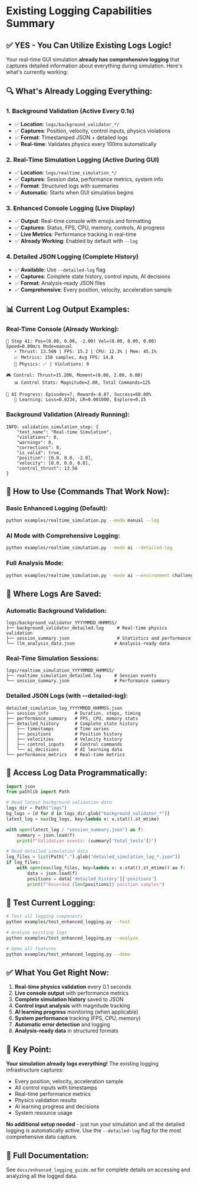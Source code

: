 # Existing Logging Capabilities Summary

## ✅ YES - You Can Utilize Existing Logs Logic!

Your real-time GUI simulation **already has comprehensive logging** that captures detailed information about everything during simulation. Here's what's currently working:

## 🔍 What's Already Logging Everything:

### 1. **Background Validation** (Active Every 0.1s)

- ✅ **Location**: `logs/background_validator_*/`
- ✅ **Captures**: Position, velocity, control inputs, physics violations
- ✅ **Format**: Timestamped JSON + detailed logs
- ✅ **Real-time**: Validates physics every 100ms automatically

### 2. **Real-Time Simulation Logging** (Active During GUI)

- ✅ **Location**: `logs/realtime_simulation_*/`
- ✅ **Captures**: Session data, performance metrics, system info
- ✅ **Format**: Structured logs with summaries
- ✅ **Automatic**: Starts when GUI simulation begins

### 3. **Enhanced Console Logging** (Live Display)

- ✅ **Output**: Real-time console with emojis and formatting
- ✅ **Captures**: Status, FPS, CPU, memory, controls, AI progress
- ✅ **Live Metrics**: Performance tracking in real-time
- ✅ **Already Working**: Enabled by default with `--log`

### 4. **Detailed JSON Logging** (Complete History)

- ✅ **Available**: Use `--detailed-log` flag
- ✅ **Captures**: Complete state history, control inputs, AI decisions
- ✅ **Format**: Analysis-ready JSON files
- ✅ **Comprehensive**: Every position, velocity, acceleration sample

## 📊 Current Log Output Examples:

### Real-Time Console (Already Working):

```
📍 Step 41: Pos=(0.00, 0.00, -2.00) Vel=(0.00, 0.00, 0.00) Speed=0.00m/s Mode=manual
   ⚡ Thrust: 13.56N | FPS: 15.2 | CPU: 12.3% | Mem: 45.1%
   📈 Metrics: 150 samples, Avg FPS: 14.8
   🔬 Physics: ✅ | Violations: 0

🎮 Control: Thrust=15.20N, Moment=(0.00, 2.00, 0.00)
   📊 Control Stats: Magnitude=2.00, Total Commands=125

🤖 AI Progress: Episodes=7, Reward=-8.87, Success=60.00%
   🧠 Learning: Loss=0.0234, LR=0.001000, Explore=0.15
```

### Background Validation (Already Running):

```
INFO: validation_simulation_step: {
    "test_name": "Real-time Simulation",
    "violations": 0,
    "warnings": 0,
    "corrections": 0,
    "is_valid": true,
    "position": [0.0, 0.0, -2.0],
    "velocity": [0.0, 0.0, 0.0],
    "control_thrust": 13.56
}
```

## 🚀 How to Use (Commands That Work Now):

### Basic Enhanced Logging (Default):

```bash
python examples/realtime_simulation.py --mode manual --log
```

### AI Mode with Comprehensive Logging:

```bash
python examples/realtime_simulation.py --mode ai --detailed-log
```

### Full Analysis Mode:

```bash
python examples/realtime_simulation.py --mode ai --environment challenging --detailed-log
```

## 📁 Where Logs Are Saved:

### Automatic Background Validation:

```
logs/background_validator_YYYYMMDD_HHMMSS/
├── background_validator_detailed.log     # Real-time physics validation
├── session_summary.json                  # Statistics and performance
└── llm_analysis_data.json               # Analysis-ready data
```

### Real-Time Simulation Sessions:

```
logs/realtime_simulation_YYYYMMDD_HHMMSS/
├── realtime_simulation_detailed.log     # Session events
└── session_summary.json                 # Performance summary
```

### Detailed JSON Logs (with --detailed-log):

```
detailed_simulation_log_YYYYMMDD_HHMMSS.json
├── session_info          # Duration, steps, timing
├── performance_summary   # FPS, CPU, memory stats
├── detailed_history      # Complete state history
│   ├── timestamps        # Time series
│   ├── positions         # Position history
│   ├── velocities        # Velocity history
│   ├── control_inputs    # Control commands
│   └── ai_decisions      # AI learning data
└── performance_metrics   # Real-time metrics
```

## 🔧 Access Log Data Programmatically:

```python
import json
from pathlib import Path

# Read latest background validation data
logs_dir = Path("logs")
bg_logs = [d for d in logs_dir.glob("background_validator_*")]
latest_log = max(bg_logs, key=lambda x: x.stat().st_mtime)

with open(latest_log / "session_summary.json") as f:
    summary = json.load(f)
    print(f"Validation events: {summary['total_tests']}")

# Read detailed simulation data
log_files = list(Path(".").glob("detailed_simulation_log_*.json"))
if log_files:
    with open(max(log_files, key=lambda x: x.stat().st_mtime)) as f:
        data = json.load(f)
        positions = data['detailed_history']['positions']
        print(f"Recorded {len(positions)} position samples")
```

## 🧪 Test Current Logging:

```bash
# Test all logging components
python examples/test_enhanced_logging.py --test

# Analyze existing logs
python examples/test_enhanced_logging.py --analyze

# Demo all features
python examples/test_enhanced_logging.py --demo
```

## ✅ What You Get Right Now:

1. **Real-time physics validation** every 0.1 seconds
2. **Live console output** with performance metrics
3. **Complete simulation history** saved to JSON
4. **Control input analysis** with magnitude tracking
5. **AI learning progress** monitoring (when applicable)
6. **System performance** tracking (FPS, CPU, memory)
7. **Automatic error detection** and logging
8. **Analysis-ready data** in structured formats

## 🎯 Key Point:

**Your simulation already logs everything!** The existing logging infrastructure captures:

- Every position, velocity, acceleration sample
- All control inputs with timestamps
- Real-time performance metrics
- Physics validation results
- AI learning progress and decisions
- System resource usage

**No additional setup needed** - just run your simulation and all the detailed logging is automatically active. Use the `--detailed-log` flag for the most comprehensive data capture.

## 📖 Full Documentation:

See `docs/enhanced_logging_guide.md` for complete details on accessing and analyzing all the logged data.
